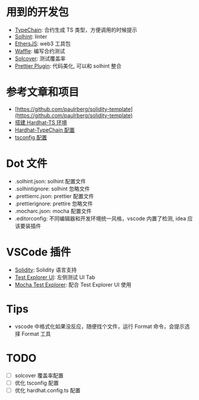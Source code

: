 # 用到的开发包

-   [TypeChain](https://github.com/ethereum-ts/TypeChain): 合约生成 TS 类型，方便调用的时候提示
-   [Solhint](https://github.com/protofire/solhint): linter
-   [EthersJS](https://github.com/ethers-io/ethers.js/): web3 工具包
-   [Waffle](https://github.com/EthWorks/Waffle): 编写合约测试
-   [Solcover](https://github.com/sc-forks/solidity-coverage): 测试覆盖率
-   [Prettier Plugin](https://github.com/prettier-solidity/prettier-plugin-solidity): 代码美化, 可以和 solhint 整合

# 参考文章和项目

-   [https://github.com/paulrberg/solidity-template](https://github.com/paulrberg/solidity-template)
-   [搭建 Hardhat-TS 环境](https://rahulsethuram.medium.com/the-new-solidity-dev-stack-buidler-ethers-waffle-typescript-tutorial-f07917de48ae)
-   [Hardhat-TypeChain 配置](https://github.com/dethcrypto/TypeChain/tree/master/packages/hardhat)
-   [tsconfig 配置](https://www.tslang.cn/docs/handbook/tsconfig-json.html)

# Dot 文件

-   .solhint.json: solhint 配置文件
-   .solhintignore: solhint 忽略文件
-   .prettierrc.json: prettier 配置文件
-   .prettierignore: prettire 忽略文件
-   .mocharc.json: mocha 配置文件
-   .editorconfig: 不同编辑器和开发环境统一风格，vscode 内置了检测, idea 应该要装插件

# VSCode 插件

-   [Solidity](https://marketplace.visualstudio.com/items?itemName=JuanBlanco.solidity): Solidity 语言支持
-   [Test Explorer UI](https://marketplace.visualstudio.com/items?itemName=hbenl.vscode-test-explorer): 左侧测试 UI Tab
-   [Mocha Test Explorer](https://marketplace.visualstudio.com/items?itemName=hbenl.vscode-mocha-test-adapter): 配合 Test Explorer UI 使用

# Tips

-   vscode 中格式化如果没反应，随便找个文件，运行 Format 命令，会提示选择 Format 工具

# TODO

-   [ ] solcover 覆盖率配置
-   [ ] 优化 tsconfig 配置
-   [ ] 优化 hardhat.config.ts 配置
